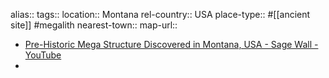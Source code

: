 alias::
tags::
location:: Montana
rel-country:: USA
place-type:: #[[ancient site]] #megalith
nearest-town::
map-url::

- [Pre-Historic Mega Structure Discovered in Montana, USA - Sage Wall - YouTube](https://www.youtube.com/watch?v=neOHDmmYFdk)
-
